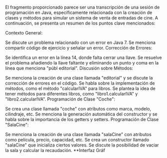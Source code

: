 
El fragmento proporcionado parece ser una transcripción de una sesión de programación en Java, específicamente relacionada con la creación de clases y métodos para simular un sistema de venta de entradas de cine. A continuación, se presenta un resumen de los puntos clave mencionados:

Contexto General:

Se discute un problema relacionado con un error en Java 7.
Se menciona compartir código de ejercicio y señalar un error.
Corrección de Errores:

Se identifica un error en la línea 14, donde falta cerrar una llave.
Se resuelve el problema añadiendo la llave faltante y eliminando un punto y coma en la línea que menciona "públ editorial".
Discusión sobre Métodos:

Se menciona la creación de una clase llamada "editorial" y se discute la corrección de errores en el código.
Se habla sobre la implementación de métodos, como el método "calcularIVA" para libros.
Se plantea la idea de tener métodos para diferentes libros, como "libro1.calcularIVA" y "libro2.calcularIVA".
Programación de Clase "Coche":

Se crea una clase llamada "coche" con atributos como marca, modelo, cilindraje, etc.
Se menciona la generación automática del constructor y se habla sobre la importancia de los getters y setters.
Programación de Clase "SalaCine":

Se menciona la creación de una clase llamada "salaCine" con atributos como película, precio, capacidad, etc.
Se crea un constructor llamado "salaCine" que inicializa ciertos valores.
Se discute la posibilidad de vaciar la sala y calcular la recaudación.
**Interfaz Gráf
